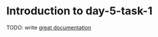 # Introduction to day-5-task-1

TODO: write [great documentation](http://jacobian.org/writing/what-to-write/)
